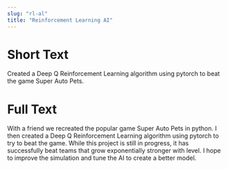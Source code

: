 ```yaml
---
slug: "rl-al"
title: "Reinforcement Learning AI"
---
```


# Short Text

Created a Deep Q Reinforcement Learning algorithm using pytorch to beat the game Super Auto Pets.

# Full Text

With a friend we recreated the popular game Super Auto Pets in python. I then created a Deep Q Reinforcement Learning algorithm using pytorch to try to beat the game. While this project is still in progress, it has successfully beat teams that grow exponentially stronger with level. I hope to improve the simulation and tune the AI to create a better model.